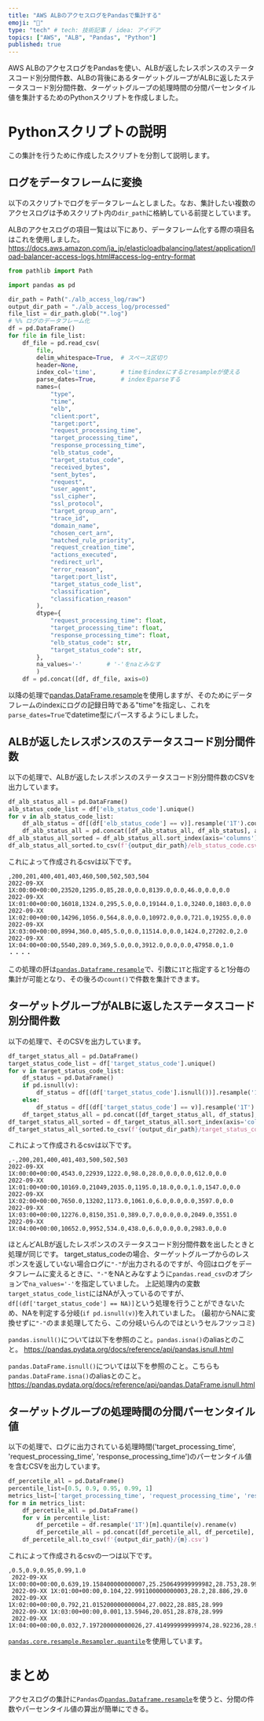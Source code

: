 ```yaml
---
title: "AWS ALBのアクセスログをPandasで集計する"
emoji: "🐙"
type: "tech" # tech: 技術記事 / idea: アイデア
topics: ["AWS", "ALB", "Pandas", "Python"]
published: true
---
```


AWS ALBのアクセスログをPandasを使い、ALBが返したレスポンスのステータスコード別分間件数、ALBの背後にあるターゲットグループがALBに返したステータスコード別分間件数、ターゲットグループの処理時間の分間パーセンタイル値を集計するためのPythonスクリプトを作成しました。

# Pythonスクリプトの説明

この集計を行うために作成したスクリプトを分割して説明します。

## ログをデータフレームに変換

以下のスクリプトでログをデータフレームとしました。なお、集計したい複数のアクセスログは予めスクリプト内の`dir_path`に格納している前提としています。

ALBのアクセスログの項目一覧は以下にあり、データフレーム化する際の項目名はこれを使用しました。
https://docs.aws.amazon.com/ja_jp/elasticloadbalancing/latest/application/load-balancer-access-logs.html#access-log-entry-format

```python
from pathlib import Path

import pandas as pd

dir_path = Path("./alb_access_log/raw")
output_dir_path = "./alb_access_log/processed"
file_list = dir_path.glob("*.log")
# %% ログのデータフレーム化
df = pd.DataFrame()
for file in file_list:
    df_file = pd.read_csv(
        file,
        delim_whitespace=True,  # スペース区切り
        header=None,
        index_col='time',       # timeをindexにするとresampleが使える
        parse_dates=True,       # indexをparseする
        names=(
            "type",
            "time",
            "elb",
            "client:port",
            "target:port",
            "request_processing_time",
            "target_processing_time",
            "response_processing_time",
            "elb_status_code",
            "target_status_code",
            "received_bytes",
            "sent_bytes",
            "request",
            "user_agent",
            "ssl_cipher",
            "ssl_protocol",
            "target_group_arn",
            "trace_id",
            "domain_name",
            "chosen_cert_arn",
            "matched_rule_priority",
            "request_creation_time",
            "actions_executed",
            "redirect_url",
            "error_reason",
            "target:port_list",
            "target_status_code_list",
            "classification",
            "classification_reason"
        ),
        dtype={
            "request_processing_time": float,
            "target_processing_time": float,
            "response_processing_time": float,
            "elb_status_code": str,
            "target_status_code": str,
        },
        na_values='-'       # '-'をnaとみなす
        )
    df = pd.concat([df, df_file, axis=0)
```

以降の処理で[pandas.DataFrame.resample](https://pandas.pydata.org/docs/reference/api/pandas.DataFrame.resample.html)を使用しますが、そのためにデータフレームのindexにログの記録日時である"time"を指定し、これを`parse_dates=True`でdatetime型にパースするようにしました。

## ALBが返したレスポンスのステータスコード別分間件数

以下の処理で、ALBが返したレスポンスのステータスコード別分間件数のCSVを出力しています。

```python
df_alb_status_all = pd.DataFrame()
alb_status_code_list = df['elb_status_code'].unique()
for v in alb_status_code_list:
    df_alb_status = df[(df['elb_status_code'] == v)].resample('1T').count().rename(columns={'type': v})[v]
    df_alb_status_all = pd.concat([df_alb_status_all, df_alb_status], axis=1).fillna(0)
df_alb_status_all_sorted = df_alb_status_all.sort_index(axis='columns').sort_index(axis='index')
df_alb_status_all_sorted.to_csv(f'{output_dir_path}/elb_status_code.csv')
```

これによって作成されるcsvは以下です。

```csv:elb_status_code.csv
,200,201,400,401,403,460,500,502,503,504
2022-09-XX 1X:00:00+00:00,23520,1295.0,85,28.0,0.0,8139.0,0.0,46.0,0.0,0.0
2022-09-XX 1X:01:00+00:00,16018,1324.0,295,5.0,0.0,19144.0,1.0,3240.0,1803.0,0.0
2022-09-XX 1X:02:00+00:00,14296,1056.0,564,8.0,0.0,10972.0,0.0,721.0,19255.0,0.0
2022-09-XX 1X:03:00+00:00,8994,360.0,405,5.0,0.0,11514.0,0.0,1424.0,27202.0,2.0
2022-09-XX 1X:04:00+00:00,5540,289.0,369,5.0,0.0,3912.0,0.0,0.0,47958.0,1.0
・・・・
```

この処理の肝は[`pandas.Dataframe.resample`](https://pandas.pydata.org/docs/reference/api/pandas.DataFrame.resample.html)で、引数に`1T`と指定すると1分毎の集計が可能となり、その後ろの`count()`で件数を集計できます。


## ターゲットグループがALBに返したステータスコード別分間件数

以下の処理で、そのCSVを出力しています。

```python
df_target_status_all = pd.DataFrame()
target_status_code_list = df['target_status_code'].unique()
for v in target_status_code_list:
    df_status = pd.DataFrame()
    if pd.isnull(v):
        df_status = df[(df['target_status_code'].isnull())].resample('1T').count().rename(columns={'type': '-'})['-']
    else:
        df_status = df[(df['target_status_code'] == v)].resample('1T').count().rename(columns={'type': v})[v]
    df_target_status_all = pd.concat([df_target_status_all, df_status], axis=1).fillna(0)
df_target_status_all_sorted = df_target_status_all.sort_index(axis='columns').sort_index(axis='index')
df_target_status_all_sorted.to_csv(f'{output_dir_path}/target_status_code.csv')
```

これによって作成されるcsvは以下です。

```csv:target_status_code.csv
,-,200,201,400,401,403,500,502,503
2022-09-XX 1X:00:00+00:00,4543.0,22939,1222.0,98.0,28.0,0.0,0.0,612.0,0.0
2022-09-XX 1X:01:00+00:00,10169.0,21049,2035.0,1195.0,18.0,0.0,1.0,1547.0,0.0
2022-09-XX 1X:02:00+00:00,7650.0,13202,1173.0,1061.0,6.0,0.0,0.0,3597.0,0.0
2022-09-XX 1X:03:00+00:00,12276.0,8150,351.0,389.0,7.0,0.0,0.0,2049.0,3551.0
2022-09-XX 1X:04:00+00:00,10652.0,9952,534.0,438.0,6.0,0.0,0.0,2983.0,0.0
```

ほとんどALBが返したレスポンスのステータスコード別分間件数を出したときと処理が同じです。
target_status_codeの場合、ターゲットグループからのレスポンスを返していない場合ログに`"-"`が出力されるのですが、今回はログをデータフレームに変えるときに、`"-"`をNAとみなすように`pandas.read_csv`のオプションで`na_values='-'`を指定していました。
上記処理内の変数`target_status_code_list`にはNAが入っているのですが、`df[(df['target_status_code'] == NA)]`という処理を行うことができないため、NAを判定する分岐(`if pd.isnull(v)`)を入れていました。
(最初からNAに変換せずに`"-"`のまま処理してたら、この分岐いらんのではというセルフツッコミ)

`pandas.isnull()`については以下を参照のこと。`pandas.isna()`のaliasとのこと。
https://pandas.pydata.org/docs/reference/api/pandas.isnull.html

`pandas.DataFrame.isnull()`については以下を参照のこと。こちらも`pandas.DataFrame.isna()`のaliasとのこと。
https://pandas.pydata.org/docs/reference/api/pandas.DataFrame.isnull.html


## ターゲットグループの処理時間の分間パーセンタイル値

以下の処理で、ログに出力されている処理時間('target_processing_time', 'request_processing_time', 'response_processing_time')のパーセンタイル値を含むCSVを出力しています。

```python
df_percetile_all = pd.DataFrame()
percentile_list=[0.5, 0.9, 0.95, 0.99, 1]
metrics_list=['target_processing_time', 'request_processing_time', 'response_processing_time']
for m in metrics_list:
    df_percetile_all = pd.DataFrame()
    for v in percentile_list:
        df_percetile = df.resample('1T')[m].quantile(v).rename(v)
        df_percetile_all = pd.concat([df_percetile_all, df_percetile], axis=1)
    df_percetile_all.to_csv(f'{output_dir_path}/{m}.csv')
```

これによって作成されるcsvの一つは以下です。

```csv:target_processing_time.csv
,0.5,0.9,0.95,0.99,1.0
 2022-09-XX 1X:00:00+00:00,0.639,19.158400000000007,25.250649999999982,28.753,28.999
 2022-09-XX 1X:01:00+00:00,0.104,22.991100000000003,28.2,28.886,29.0
 2022-09-XX 1X:02:00+00:00,0.792,21.015200000000004,27.0022,28.885,28.999
 2022-09-XX 1X:03:00+00:00,0.001,13.5946,20.051,28.878,28.999
 2022-09-XX 1X:04:00+00:00,0.032,7.197200000000026,27.414999999999974,28.92236,28.999
```

[`pandas.core.resample.Resampler.quantile`](https://pandas.pydata.org/docs/reference/api/pandas.core.resample.Resampler.quantile.html)を使用しています。

# まとめ

アクセスログの集計に`Pandas`の[`pandas.Dataframe.resample`](https://pandas.pydata.org/docs/reference/api/pandas.DataFrame.resample.html)を使うと、分間の件数やパーセンタイル値の算出が簡単にできる。

